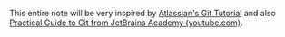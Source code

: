 This entire note will be very inspired by [Atlassian's Git Tutorial](https://www.atlassian.com/git/tutorials/what-is-version-control) and also [Practical Guide to Git from JetBrains Academy (youtube.com)](https://www.youtube.com/watch?v=9eBieLWZQOM). 

